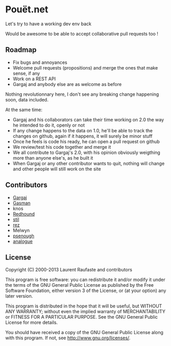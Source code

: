 # Pouët.net

Let's try to have a working dev env back

Would be awesome to be able to accept collaborative pull requests too !

## Roadmap

- Fix bugs and annoyances
- Welcome pull requests (propositions) and merge the ones that make sense, if
  any
- Work on a REST API
- Gargaj and anybody else are as welcome as before

Nothing revolutionnary here, I don't see any breaking change happening soon,
data included.

At the same time:
- Gargaj and his collaborators can take their time working on 2.0 the way he
  intended to do it, openly or not
- If any change happens to the data on 1.0, he'll be able to track the changes
  on github, again if it happens, it will surely be minor stuff
- Once he feels is code his ready, he can open a pull request on github
- We review/test his code together and merge it
- We all contribute to Gargaj's 2.0, with his opinion obviously weigthing more
  than anyone else's, as he built it
- When Gargaj or any other contributor wants to quit, nothing will change and
  other people will still work on the site

## Contributors

- [Gargaj](http://www.pouet.net/user.php?who=1007)
- [Gasman](http://www.pouet.net/user.php?who=2260)
- knos
- [Redhound](http://www.pouet.net/user.php?who=784)
- [stil](http://www.pouet.net/user.php?who=351)
- [rez](http://www.pouet.net/user.php?who=10)
- Melwyn
- [psenough](http://www.pouet.net/user.php?who=177)
- [analogue](http://www.pouet.net/user.php?who=1)

## License

Copyright (C) 2000-2013 Laurent Raufaste and contributors

This program is free software: you can redistribute it and/or modify
it under the terms of the GNU General Public License as published by
the Free Software Foundation, either version 3 of the License, or
(at your option) any later version.

This program is distributed in the hope that it will be useful,
but WITHOUT ANY WARRANTY; without even the implied warranty of
MERCHANTABILITY or FITNESS FOR A PARTICULAR PURPOSE.  See the
GNU General Public License for more details.

You should have received a copy of the GNU General Public License
along with this program.  If not, see <http://www.gnu.org/licenses/>.

